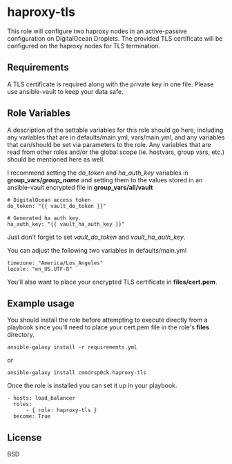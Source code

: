 haproxy-tls
=========

This role will configure two haproxy nodes in an active-passive configuration on DigitalOcean Droplets. The provided TLS certificate will be configured on the haproxy nodes for TLS termination.

Requirements
------------

A TLS certificate is required along with the private key in one file. Please use ansible-vault to keep your data safe.

Role Variables
--------------

A description of the settable variables for this role should go here, including any variables that are in defaults/main.yml, vars/main.yml, and any variables that can/should be set via parameters to the role. Any variables that are read from other roles and/or the global scope (ie. hostvars, group vars, etc.) should be mentioned here as well.

I recommend setting the *do_token* and *ha_auth_key* variables in **group_vars/*group_name*** and setting them to the values stored in an ansible-vault encrypted file in **group_vars/all/vault**

    # DigitalOcean access token
    do_token: "{{ vault_do_token }}"

    # Generated ha auth key.
    ha_auth_key: "{{ vault_ha_auth_key }}"

Just don't forget to set *vault_do_token* and *vault_ha_auth_key*.

You can adjust the following two variables in defaults/main.yml

    timezone: "America/Los_Angeles"
    locale: "en_US.UTF-8"

You'll also want to place your encrypted TLS certificate in **files/cert.pem**.


Example usage
----------------

You should install the role before attempting to execute directly from a playbook since you'll need to place your cert.pem file in the role's **files** directory.

    ansible-galaxy install -r requirements.yml

or

    ansible-galaxy install cmndrsp0ck.haproxy-tls

Once the role is installed you can set it up in your playbook.

    - hosts: load_balancer
      roles:
          - { role: haproxy-tls }
      become: True

License
-------

BSD
